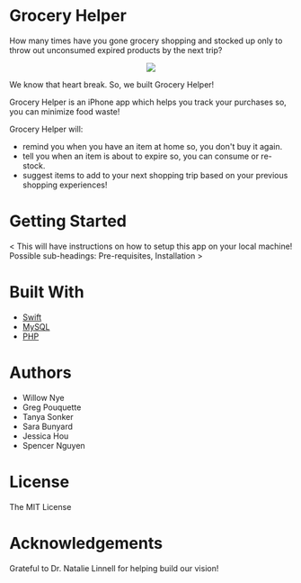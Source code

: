 # Grocery Helper
How many times have you gone grocery shopping and stocked up only to throw out unconsumed expired products by the next trip?


<div align="center">
<img src="http://giphygifs.s3.amazonaws.com/media/14aUO0Mf7dWDXW/giphy.gif">
</div>



We know that heart break. So, we built Grocery Helper!


Grocery Helper is an iPhone app which helps you track your purchases so, you can minimize food waste! 


Grocery Helper will:
- remind you when you have an item at home so, you don't buy it again. 
- tell you when an item is about to expire so, you can consume or re-stock.
- suggest items to add to your next shopping trip based on your previous shopping experiences!


# Getting Started
< This will have instructions on how to setup this app on your local machine! 
  Possible sub-headings: Pre-requisites, Installation >


# Built With
- [Swift](https://developer.apple.com/swift/)
- [MySQL](https://www.mysql.com/)
- [PHP](https://www.php.net/)


# Authors
- Willow Nye
- Greg Pouquette 
- Tanya Sonker
- Sara Bunyard
- Jessica Hou
- Spencer Nguyen


# License
The MIT License

# Acknowledgements 
Grateful to Dr. Natalie Linnell for helping build our vision!
